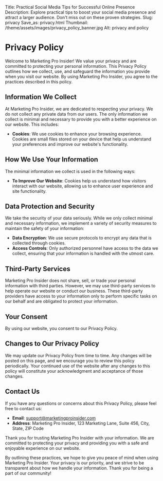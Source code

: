 Title: Practical Social Media Tips for Successful Online Presence
Description: Explore practical tips to boost your social media presence and attract a larger audience. Don't miss out on these proven strategies.
Slug: privacy
Save_as: privacy.html
Thumbnail: /theme/assets/images/privacy_policy_banner.jpg
Alt: privacy and policy

# Privacy Policy

Welcome to Marketing Pro Insider! We value your privacy and are committed to protecting your personal information. This Privacy Policy outlines how we collect, use, and safeguard the information you provide when you visit our website. By using Marketing Pro Insider, you agree to the practices described in this policy.

## Information We Collect

At Marketing Pro Insider, we are dedicated to respecting your privacy. We do not collect any private data from our users. The only information we collect is minimal and necessary to provide you with a better experience on our website. This includes:

- **Cookies**: We use cookies to enhance your browsing experience. Cookies are small files stored on your device that help us understand your preferences and improve our website's functionality.

## How We Use Your Information

The minimal information we collect is used in the following ways:

- **To Improve Our Website**: Cookies help us understand how visitors interact with our website, allowing us to enhance user experience and site functionality.

## Data Protection and Security

We take the security of your data seriously. While we only collect minimal and necessary information, we implement a variety of security measures to maintain the safety of your information:

- **Data Encryption**: We use secure protocols to encrypt any data that is collected through cookies.
- **Access Controls**: Only authorized personnel have access to the data we collect, ensuring that your information is handled with the utmost care.

## Third-Party Services

Marketing Pro Insider does not share, sell, or trade your personal information with third parties. However, we may use third-party services to help operate our website or conduct our business. These third-party providers have access to your information only to perform specific tasks on our behalf and are obligated to protect your information.

## Your Consent

By using our website, you consent to our Privacy Policy.

## Changes to Our Privacy Policy

We may update our Privacy Policy from time to time. Any changes will be posted on this page, and we encourage you to review this policy periodically. Your continued use of the website after any changes to this policy will constitute your acknowledgment and acceptance of those changes.

## Contact Us

If you have any questions or concerns about this Privacy Policy, please feel free to contact us:

- **Email**: support@marketingproinsider.com
- **Address**: Marketing Pro Insider, 123 Marketing Lane, Suite 456, City, State, ZIP Code

Thank you for trusting Marketing Pro Insider with your information. We are committed to protecting your privacy and providing you with a safe and enjoyable experience on our website.

By outlining these practices, we hope to give you peace of mind when using Marketing Pro Insider. Your privacy is our priority, and we strive to be transparent about how we handle your information. Thank you for being a part of our community!
